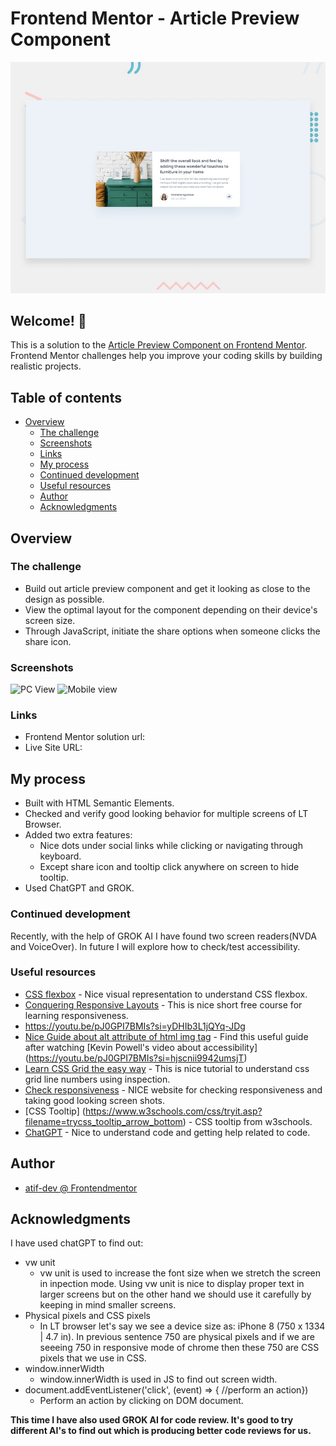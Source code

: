 # Frontend Mentor - Article Preview Component

![Design preview for the Article Preview Component coding challenge](./design/desktop-preview.jpg)


## Welcome! 👋

This is a solution to the [Article Preview Component on Frontend Mentor](https://www.frontendmentor.io/challenges/article-preview-component-dYBN_pYFT). Frontend Mentor challenges help you improve your coding skills by building realistic projects.

## Table of contents

- [Overview](#overview)
  - [The challenge](#the-challenge)
  - [Screenshots](#screenshots)
  - [Links](#links)
  - [My process](#my-process)
  - [Continued development](#continued-development)
  - [Useful resources](#useful-resources)
  - [Author](#author)
  - [Acknowledgments](#acknowledgments)

## Overview

### The challenge

- Build out article preview component and get it looking as close to the design as possible.
- View the optimal layout for the component depending on their device's screen size.
- Through JavaScript, initiate the share options when someone clicks the share icon.

### Screenshots

![PC View]()
![Mobile view]()

### Links

- Frontend Mentor solution url:  
- Live Site URL:

## My process

  - Built with HTML Semantic Elements.
  - Checked and verify good looking behavior for multiple screens of LT Browser.
  - Added two extra features:
    - Nice dots under social links while clicking or navigating through keyboard.
    - Except share icon and tooltip click anywhere on screen to hide tooltip.
  - Used ChatGPT and GROK.
    
### Continued development

  Recently, with the help of GROK AI I have found two screen readers(NVDA and VoiceOver). In future I will explore how to check/test accessibility. 

### Useful resources

- [CSS flexbox](https://css-tricks.com/snippets/css/a-guide-to-flexbox/) - Nice visual representation to understand CSS flexbox. 
- [Conquering Responsive Layouts](https://courses.kevinpowell.co/conquering-responsive-layouts) - This is nice short free course for learning responsiveness.
- https://youtu.be/pJ0GPI7BMIs?si=yDHIb3L1jQYq-JDg
- [Nice Guide about alt attribute of html img tag](https://axesslab.com/alt-texts/) - Find this useful guide after watching [Kevin Powell's video about accessibility] (https://youtu.be/pJ0GPI7BMIs?si=hjscnii9942umsjT)
- [Learn CSS Grid the easy way](https://youtu.be/rg7Fvvl3taU?si=OeJGCoDQq0sy_FRK) - This is nice tutorial to understand css grid line numbers using inspection. 
- [Check responsiveness](https://www.lambdatest.com/mobile-view-website) - NICE website for checking responsiveness and taking good looking screen shots.
- [CSS Tooltip] (https://www.w3schools.com/css/tryit.asp?filename=trycss_tooltip_arrow_bottom) - CSS tooltip from w3schools.
- [ChatGPT](https://chat.openai.com/) - Nice to understand code and getting help related to code.


## Author

- [atif-dev @ Frontendmentor](https://www.frontendmentor.io/profile/atif-dev)

## Acknowledgments

I have used chatGPT to find out:
 - vw unit
   - vw unit is used to increase the font size when we stretch the screen in inpection mode. Using vw unit is nice to display proper text in larger screens but on the other hand we should use it carefully by keeping in mind smaller screens. 
 - Physical pixels and CSS pixels
   - In LT browser let's say we see a device size as: iPhone 8 (750 x 1334 | 4.7 in). In previous sentence 750 are physical pixels and if we are seeeing 750 in responsive mode of chrome then these 750 are CSS pixels that we use in CSS. 
 - window.innerWidth
   - window.innerWidth is used in JS to find out screen width. 
 - document.addEventListener('click', (event) => { //perform an action})
   - Perform an action by clicking on DOM document.
 
**This time I have also used GROK AI for code review. It's good to try different AI's to find out which is producing better code reviews for us.** 
